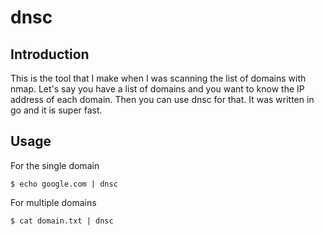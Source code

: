 # dnsc

## Introduction
This is the tool that I make when I was scanning the list of domains with nmap. Let's say you have a list of domains and  you want to know the IP address of each domain. Then you can use dnsc for that. It was written in go and it is super fast.

## Usage 

For the single domain
```
$ echo google.com | dnsc
```
For multiple domains 
```
$ cat domain.txt | dnsc
```
